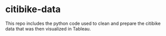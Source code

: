 # citibike-data
This repo includes the python code used to clean and prepare the citibike data that was then visualized in Tableau.

